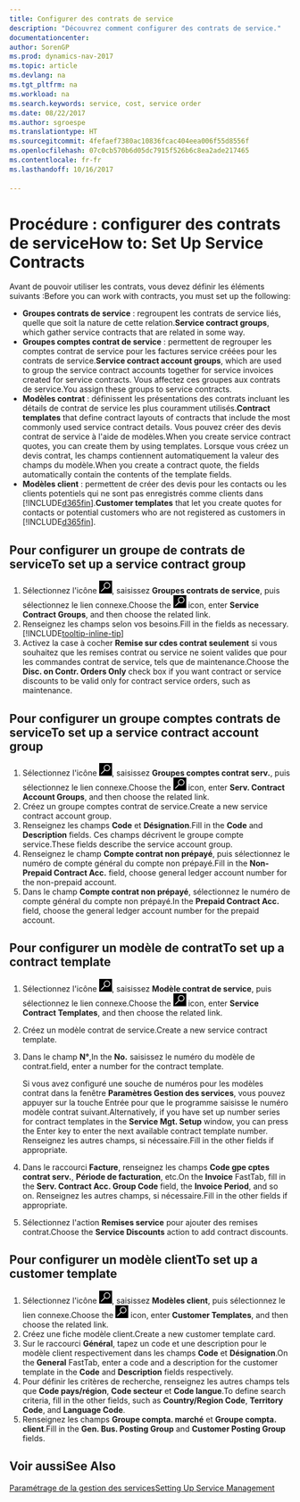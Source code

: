 ```yaml
---
title: Configurer des contrats de service
description: "Découvrez comment configurer des contrats de service."
documentationcenter: 
author: SorenGP
ms.prod: dynamics-nav-2017
ms.topic: article
ms.devlang: na
ms.tgt_pltfrm: na
ms.workload: na
ms.search.keywords: service, cost, service order
ms.date: 08/22/2017
ms.author: sgroespe
ms.translationtype: HT
ms.sourcegitcommit: 4fefaef7380ac10836fcac404eea006f55d8556f
ms.openlocfilehash: 07c0cb570b6d05dc7915f526b6c8ea2ade217465
ms.contentlocale: fr-fr
ms.lasthandoff: 10/16/2017

---
```


# <a name="how-to-set-up-service-contracts"></a><span data-ttu-id="abb2b-103">Procédure : configurer des contrats de service</span><span class="sxs-lookup"><span data-stu-id="abb2b-103">How to: Set Up Service Contracts</span></span>
<span data-ttu-id="abb2b-104">Avant de pouvoir utiliser les contrats, vous devez définir les éléments suivants :</span><span class="sxs-lookup"><span data-stu-id="abb2b-104">Before you can work with contracts, you must set up the following:</span></span> 

* <span data-ttu-id="abb2b-105">**Groupes contrats de service** : regroupent les contrats de service liés, quelle que soit la nature de cette relation.</span><span class="sxs-lookup"><span data-stu-id="abb2b-105">**Service contract groups**, which gather service contracts that are related in some way.</span></span>
* <span data-ttu-id="abb2b-106">**Groupes comptes contrat de service** : permettent de regrouper les comptes contrat de service pour les factures service créées pour les contrats de service.</span><span class="sxs-lookup"><span data-stu-id="abb2b-106">**Service contract account groups**, which are used to group the service contract accounts together for service invoices created for service contracts.</span></span> <span data-ttu-id="abb2b-107">Vous affectez ces groupes aux contrats de service.</span><span class="sxs-lookup"><span data-stu-id="abb2b-107">You assign these groups to service contracts.</span></span>  
* <span data-ttu-id="abb2b-108">**Modèles contrat** : définissent les présentations des contrats incluant les détails de contrat de service les plus couramment utilisés.</span><span class="sxs-lookup"><span data-stu-id="abb2b-108">**Contract templates** that define contract layouts of contracts that include the most commonly used service contract details.</span></span> <span data-ttu-id="abb2b-109">Vous pouvez créer des devis contrat de service à l'aide de modèles.</span><span class="sxs-lookup"><span data-stu-id="abb2b-109">When you create service contract quotes, you can create them by using templates.</span></span> <span data-ttu-id="abb2b-110">Lorsque vous créez un devis contrat, les champs contiennent automatiquement la valeur des champs du modèle.</span><span class="sxs-lookup"><span data-stu-id="abb2b-110">When you create a contract quote, the fields automatically contain the contents of the template fields.</span></span>
* <span data-ttu-id="abb2b-111">**Modèles client** : permettent de créer des devis pour les contacts ou les clients potentiels qui ne sont pas enregistrés comme clients dans [!INCLUDE[d365fin](includes/d365fin_md.md)].</span><span class="sxs-lookup"><span data-stu-id="abb2b-111">**Customer templates** that let you create quotes for contacts or potential customers who are not registered as customers in [!INCLUDE[d365fin](includes/d365fin_md.md)].</span></span>  

## <a name="to-set-up-a-service-contract-group"></a><span data-ttu-id="abb2b-112">Pour configurer un groupe de contrats de service</span><span class="sxs-lookup"><span data-stu-id="abb2b-112">To set up a service contract group</span></span>  
1. <span data-ttu-id="abb2b-113">Sélectionnez l'icône ![Page ou état pour la recherche](media/ui-search/search_small.png "Page ou état pour la recherche"), saisissez **Groupes contrats de service**, puis sélectionnez le lien connexe.</span><span class="sxs-lookup"><span data-stu-id="abb2b-113">Choose the ![Search for Page or Report](media/ui-search/search_small.png "Search for Page or Report icon") icon, enter **Service Contract Groups**, and then choose the related link.</span></span>  
2. <span data-ttu-id="abb2b-114">Renseignez les champs selon vos besoins.</span><span class="sxs-lookup"><span data-stu-id="abb2b-114">Fill in the fields as necessary.</span></span> [!INCLUDE[tooltip-inline-tip](includes/tooltip-inline-tip_md.md)]
3. <span data-ttu-id="abb2b-115">Activez la case à cocher **Remise sur cdes contrat seulement** si vous souhaitez que les remises contrat ou service ne soient valides que pour les commandes contrat de service, tels que de maintenance.</span><span class="sxs-lookup"><span data-stu-id="abb2b-115">Choose the **Disc. on Contr. Orders Only** check box if you want contract or service discounts to be valid only for contract service orders, such as maintenance.</span></span>  

## <a name="to-set-up-a-service-contract-account-group"></a><span data-ttu-id="abb2b-116">Pour configurer un groupe comptes contrats de service</span><span class="sxs-lookup"><span data-stu-id="abb2b-116">To set up a service contract account group</span></span>  
1. <span data-ttu-id="abb2b-117">Sélectionnez l'icône ![Page ou état pour la recherche](media/ui-search/search_small.png "Page ou état pour la recherche"), saisissez **Groupes comptes contrat serv.**, puis sélectionnez le lien connexe.</span><span class="sxs-lookup"><span data-stu-id="abb2b-117">Choose the ![Search for Page or Report](media/ui-search/search_small.png "Search for Page or Report icon") icon, enter **Serv. Contract Account Groups**, and then choose the related link.</span></span>  
2. <span data-ttu-id="abb2b-118">Créez un groupe comptes contrat de service.</span><span class="sxs-lookup"><span data-stu-id="abb2b-118">Create a new service contract account group.</span></span>   
3. <span data-ttu-id="abb2b-119">Renseignez les champs **Code** et **Désignation**.</span><span class="sxs-lookup"><span data-stu-id="abb2b-119">Fill in the **Code** and **Description** fields.</span></span> <span data-ttu-id="abb2b-120">Ces champs décrivent le groupe compte service.</span><span class="sxs-lookup"><span data-stu-id="abb2b-120">These fields describe the service account group.</span></span>  
4. <span data-ttu-id="abb2b-121">Renseignez le champ **Compte contrat non prépayé**, puis sélectionnez le numéro de compte général du compte non prépayé.</span><span class="sxs-lookup"><span data-stu-id="abb2b-121">Fill in the **Non-Prepaid Contract Acc.** field, choose general ledger account number for the non-prepaid account.</span></span>  
5. <span data-ttu-id="abb2b-122">Dans le champ **Compte contrat non prépayé**, sélectionnez le numéro de compte général du compte non prépayé.</span><span class="sxs-lookup"><span data-stu-id="abb2b-122">In the **Prepaid Contract Acc.** field, choose the general ledger account number for the prepaid account.</span></span>  

## <a name="to-set-up-a-contract-template"></a><span data-ttu-id="abb2b-123">Pour configurer un modèle de contrat</span><span class="sxs-lookup"><span data-stu-id="abb2b-123">To set up a contract template</span></span>  
1. <span data-ttu-id="abb2b-124">Sélectionnez l'icône ![Page ou état pour la recherche](media/ui-search/search_small.png "Page ou état pour la recherche"), saisissez **Modèle contrat de service**, puis sélectionnez le lien connexe.</span><span class="sxs-lookup"><span data-stu-id="abb2b-124">Choose the ![Search for Page or Report](media/ui-search/search_small.png "Search for Page or Report icon") icon, enter **Service Contract Templates**, and then choose the related link.</span></span>  
2. <span data-ttu-id="abb2b-125">Créez un modèle contrat de service.</span><span class="sxs-lookup"><span data-stu-id="abb2b-125">Create a new service contract template.</span></span>  
3. <span data-ttu-id="abb2b-126">Dans le champ **N°**,</span><span class="sxs-lookup"><span data-stu-id="abb2b-126">In the **No.**</span></span> <span data-ttu-id="abb2b-127">saisissez le numéro du modèle de contrat.</span><span class="sxs-lookup"><span data-stu-id="abb2b-127">field, enter a number for the contract template.</span></span>  
  
     <span data-ttu-id="abb2b-128">Si vous avez configuré une souche de numéros pour les modèles contrat dans la fenêtre **Paramètres Gestion des services**, vous pouvez appuyer sur la touche Entrée pour que le programme saisisse le numéro modèle contrat suivant.</span><span class="sxs-lookup"><span data-stu-id="abb2b-128">Alternatively, if you have set up number series for contract templates in the **Service Mgt. Setup** window, you can press the Enter key to enter the next available contract template number.</span></span> <span data-ttu-id="abb2b-129">Renseignez les autres champs, si nécessaire.</span><span class="sxs-lookup"><span data-stu-id="abb2b-129">Fill in the other fields if appropriate.</span></span>  
  
4. <span data-ttu-id="abb2b-130">Dans le raccourci **Facture**, renseignez les champs **Code gpe cptes contrat serv.**, **Période de facturation**, etc.</span><span class="sxs-lookup"><span data-stu-id="abb2b-130">On the **Invoice** FastTab, fill in the **Serv. Contract Acc. Group Code** field, the **Invoice Period**, and so on.</span></span> <span data-ttu-id="abb2b-131">Renseignez les autres champs, si nécessaire.</span><span class="sxs-lookup"><span data-stu-id="abb2b-131">Fill in the other fields if appropriate.</span></span>  
5. <span data-ttu-id="abb2b-132">Sélectionnez l'action **Remises service** pour ajouter des remises contrat.</span><span class="sxs-lookup"><span data-stu-id="abb2b-132">Choose the **Service Discounts** action to add contract discounts.</span></span>  

## <a name="to-set-up-a-customer-template"></a><span data-ttu-id="abb2b-133">Pour configurer un modèle client</span><span class="sxs-lookup"><span data-stu-id="abb2b-133">To set up a customer template</span></span>  
1. <span data-ttu-id="abb2b-134">Sélectionnez l'icône ![Page ou état pour la recherche](media/ui-search/search_small.png "Page ou état pour la recherche"), saisissez **Modèles client**, puis sélectionnez le lien connexe.</span><span class="sxs-lookup"><span data-stu-id="abb2b-134">Choose the ![Search for Page or Report](media/ui-search/search_small.png "Search for Page or Report icon") icon, enter **Customer Templates**, and then choose the related link.</span></span>  
2. <span data-ttu-id="abb2b-135">Créez une fiche modèle client.</span><span class="sxs-lookup"><span data-stu-id="abb2b-135">Create a new customer template card.</span></span>  
3. <span data-ttu-id="abb2b-136">Sur le raccourci **Général**, tapez un code et une description pour le modèle client respectivement dans les champs **Code** et **Désignation**.</span><span class="sxs-lookup"><span data-stu-id="abb2b-136">On the **General** FastTab, enter a code and a description for the customer template in the **Code** and **Description** fields respectively.</span></span> 
4. <span data-ttu-id="abb2b-137">Pour définir les critères de recherche, renseignez les autres champs tels que **Code pays/région**, **Code secteur** et **Code langue**.</span><span class="sxs-lookup"><span data-stu-id="abb2b-137">To define search criteria, fill in the other fields, such as **Country/Region Code**, **Territory Code**, and **Language Code**.</span></span>  
5. <span data-ttu-id="abb2b-138">Renseignez les champs **Groupe compta. marché** et **Groupe compta. client**.</span><span class="sxs-lookup"><span data-stu-id="abb2b-138">Fill in the **Gen. Bus. Posting Group** and **Customer Posting Group** fields.</span></span>  

## <a name="see-also"></a><span data-ttu-id="abb2b-139">Voir aussi</span><span class="sxs-lookup"><span data-stu-id="abb2b-139">See Also</span></span>
[<span data-ttu-id="abb2b-140">Paramétrage de la gestion des services</span><span class="sxs-lookup"><span data-stu-id="abb2b-140">Setting Up Service Management</span></span>](service-setup-service.md)
